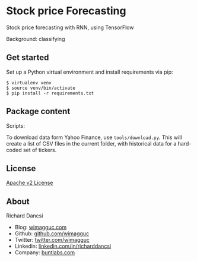 # Stock price Forecasting 

Stock price forecasting with RNN, using TensorFlow

Background: classifying 

## Get started

Set up a Python virtual environment and install requirements via pip:

```
$ virtualenv venv
$ source venv/bin/activate
$ pip install -r requirements.txt
```

## Package content

Scripts: 

To download data form Yahoo Finance, use `tools/download.py`. This will create a list of CSV files in the current folder, with historical data for a hard-coded set of tickers.

## License

[Apache v2 License](https://github.com/wimagguc/tf-weather/blob/master/LICENSE.md)


## About

Richard Dancsi

- Blog: [wimagguc.com](http://www.wimagguc.com/)
- Github: [github.com/wimagguc](http://github.com/wimagguc/)
- Twitter: [twitter.com/wimagguc](http://twitter.com/wimagguc/)
- Linkedin: [linkedin.com/in/richarddancsi](http://linkedin.com/in/richarddancsi)
- Company: [buntlabs.com](https://www.buntlabs.com/)
